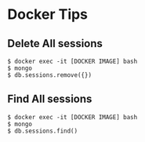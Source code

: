 # Docker Tips

## Delete All sessions
````
$ docker exec -it [DOCKER IMAGE] bash
$ mongo
$ db.sessions.remove({})
````

## Find All sessions
````
$ docker exec -it [DOCKER IMAGE] bash
$ mongo
$ db.sessions.find()
````